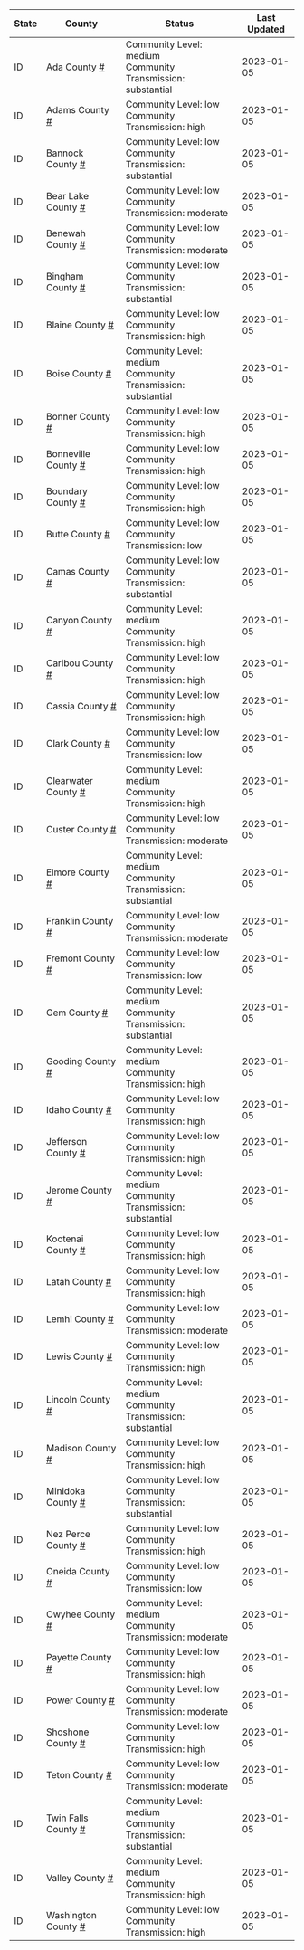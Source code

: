 State | County | Status | Last Updated
--- | --- | --- | --- 
ID | Ada County <a href="#ada_county">#</a> | <a name="ada_county"></a>Community Level: medium<br/>Community Transmission: substantial | 2023-01-05
ID | Adams County <a href="#adams_county">#</a> | <a name="adams_county"></a>Community Level: low<br/>Community Transmission: high | 2023-01-05
ID | Bannock County <a href="#bannock_county">#</a> | <a name="bannock_county"></a>Community Level: low<br/>Community Transmission: substantial | 2023-01-05
ID | Bear Lake County <a href="#bear_lake_county">#</a> | <a name="bear_lake_county"></a>Community Level: low<br/>Community Transmission: moderate | 2023-01-05
ID | Benewah County <a href="#benewah_county">#</a> | <a name="benewah_county"></a>Community Level: low<br/>Community Transmission: moderate | 2023-01-05
ID | Bingham County <a href="#bingham_county">#</a> | <a name="bingham_county"></a>Community Level: low<br/>Community Transmission: substantial | 2023-01-05
ID | Blaine County <a href="#blaine_county">#</a> | <a name="blaine_county"></a>Community Level: low<br/>Community Transmission: high | 2023-01-05
ID | Boise County <a href="#boise_county">#</a> | <a name="boise_county"></a>Community Level: medium<br/>Community Transmission: substantial | 2023-01-05
ID | Bonner County <a href="#bonner_county">#</a> | <a name="bonner_county"></a>Community Level: low<br/>Community Transmission: high | 2023-01-05
ID | Bonneville County <a href="#bonneville_county">#</a> | <a name="bonneville_county"></a>Community Level: low<br/>Community Transmission: high | 2023-01-05
ID | Boundary County <a href="#boundary_county">#</a> | <a name="boundary_county"></a>Community Level: low<br/>Community Transmission: high | 2023-01-05
ID | Butte County <a href="#butte_county">#</a> | <a name="butte_county"></a>Community Level: low<br/>Community Transmission: low | 2023-01-05
ID | Camas County <a href="#camas_county">#</a> | <a name="camas_county"></a>Community Level: low<br/>Community Transmission: substantial | 2023-01-05
ID | Canyon County <a href="#canyon_county">#</a> | <a name="canyon_county"></a>Community Level: medium<br/>Community Transmission: high | 2023-01-05
ID | Caribou County <a href="#caribou_county">#</a> | <a name="caribou_county"></a>Community Level: low<br/>Community Transmission: high | 2023-01-05
ID | Cassia County <a href="#cassia_county">#</a> | <a name="cassia_county"></a>Community Level: low<br/>Community Transmission: high | 2023-01-05
ID | Clark County <a href="#clark_county">#</a> | <a name="clark_county"></a>Community Level: low<br/>Community Transmission: low | 2023-01-05
ID | Clearwater County <a href="#clearwater_county">#</a> | <a name="clearwater_county"></a>Community Level: medium<br/>Community Transmission: high | 2023-01-05
ID | Custer County <a href="#custer_county">#</a> | <a name="custer_county"></a>Community Level: low<br/>Community Transmission: moderate | 2023-01-05
ID | Elmore County <a href="#elmore_county">#</a> | <a name="elmore_county"></a>Community Level: medium<br/>Community Transmission: substantial | 2023-01-05
ID | Franklin County <a href="#franklin_county">#</a> | <a name="franklin_county"></a>Community Level: low<br/>Community Transmission: moderate | 2023-01-05
ID | Fremont County <a href="#fremont_county">#</a> | <a name="fremont_county"></a>Community Level: low<br/>Community Transmission: low | 2023-01-05
ID | Gem County <a href="#gem_county">#</a> | <a name="gem_county"></a>Community Level: medium<br/>Community Transmission: substantial | 2023-01-05
ID | Gooding County <a href="#gooding_county">#</a> | <a name="gooding_county"></a>Community Level: medium<br/>Community Transmission: high | 2023-01-05
ID | Idaho County <a href="#idaho_county">#</a> | <a name="idaho_county"></a>Community Level: low<br/>Community Transmission: high | 2023-01-05
ID | Jefferson County <a href="#jefferson_county">#</a> | <a name="jefferson_county"></a>Community Level: low<br/>Community Transmission: high | 2023-01-05
ID | Jerome County <a href="#jerome_county">#</a> | <a name="jerome_county"></a>Community Level: medium<br/>Community Transmission: substantial | 2023-01-05
ID | Kootenai County <a href="#kootenai_county">#</a> | <a name="kootenai_county"></a>Community Level: low<br/>Community Transmission: high | 2023-01-05
ID | Latah County <a href="#latah_county">#</a> | <a name="latah_county"></a>Community Level: low<br/>Community Transmission: high | 2023-01-05
ID | Lemhi County <a href="#lemhi_county">#</a> | <a name="lemhi_county"></a>Community Level: low<br/>Community Transmission: moderate | 2023-01-05
ID | Lewis County <a href="#lewis_county">#</a> | <a name="lewis_county"></a>Community Level: low<br/>Community Transmission: high | 2023-01-05
ID | Lincoln County <a href="#lincoln_county">#</a> | <a name="lincoln_county"></a>Community Level: medium<br/>Community Transmission: substantial | 2023-01-05
ID | Madison County <a href="#madison_county">#</a> | <a name="madison_county"></a>Community Level: low<br/>Community Transmission: high | 2023-01-05
ID | Minidoka County <a href="#minidoka_county">#</a> | <a name="minidoka_county"></a>Community Level: low<br/>Community Transmission: substantial | 2023-01-05
ID | Nez Perce County <a href="#nez_perce_county">#</a> | <a name="nez_perce_county"></a>Community Level: low<br/>Community Transmission: high | 2023-01-05
ID | Oneida County <a href="#oneida_county">#</a> | <a name="oneida_county"></a>Community Level: low<br/>Community Transmission: low | 2023-01-05
ID | Owyhee County <a href="#owyhee_county">#</a> | <a name="owyhee_county"></a>Community Level: medium<br/>Community Transmission: moderate | 2023-01-05
ID | Payette County <a href="#payette_county">#</a> | <a name="payette_county"></a>Community Level: low<br/>Community Transmission: high | 2023-01-05
ID | Power County <a href="#power_county">#</a> | <a name="power_county"></a>Community Level: low<br/>Community Transmission: moderate | 2023-01-05
ID | Shoshone County <a href="#shoshone_county">#</a> | <a name="shoshone_county"></a>Community Level: low<br/>Community Transmission: high | 2023-01-05
ID | Teton County <a href="#teton_county">#</a> | <a name="teton_county"></a>Community Level: low<br/>Community Transmission: moderate | 2023-01-05
ID | Twin Falls County <a href="#twin_falls_county">#</a> | <a name="twin_falls_county"></a>Community Level: medium<br/>Community Transmission: substantial | 2023-01-05
ID | Valley County <a href="#valley_county">#</a> | <a name="valley_county"></a>Community Level: medium<br/>Community Transmission: high | 2023-01-05
ID | Washington County <a href="#washington_county">#</a> | <a name="washington_county"></a>Community Level: low<br/>Community Transmission: high | 2023-01-05
